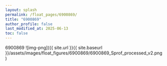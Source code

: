 ```yaml
---
layout: splash
permalink: /float_pages/6900869/
title: "6900869"
author_profile: false
last_modified_at: 2025-06-13
toc: false
---
```

 
6900869
![img-png]({{ site.url }}{{ site.baseurl }}/assets/images/float_figures/6900869/6900869_Sprof_processed_v2.png)